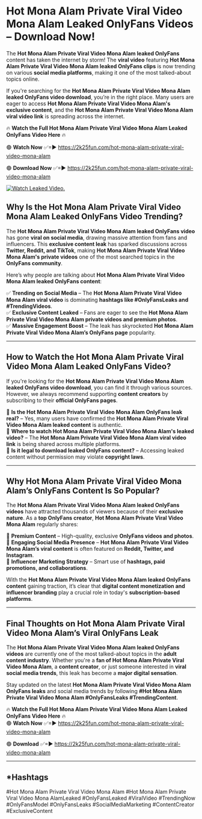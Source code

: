 # Hot Mona Alam Private Viral Video Mona Alam Leaked OnlyFans Videos – Download Now!

The **Hot Mona Alam Private Viral Video Mona Alam leaked OnlyFans** content has taken the internet by storm! The **viral video** featuring **Hot Mona Alam Private Viral Video Mona Alam leaked OnlyFans clips** is now trending on various **social media platforms**, making it one of the most talked-about topics online.  

If you're searching for the **Hot Mona Alam Private Viral Video Mona Alam leaked OnlyFans video download**, you’re in the right place. Many users are eager to access **Hot Mona Alam Private Viral Video Mona Alam's exclusive content**, and the **Hot Mona Alam Private Viral Video Mona Alam viral video link** is spreading across the internet.  

🔥 **Watch the Full Hot Mona Alam Private Viral Video Mona Alam Leaked OnlyFans Video Here** 🔥  

🟢 **Watch Now** ✅=► https://2k25fun.com/hot-mona-alam-private-viral-video-mona-alam

🟢 **Download Now** ✅=► https://2k25fun.com/hot-mona-alam-private-viral-video-mona-alam

[![Watch Leaked Video.](https://miro.medium.com/v2/resize:fit:828/format:webp/1*cilzJN44JGOrTw9NJCrNHA.gif "Watch Leaked Video")](https://2k25fun.com/hot-mona-alam-private-viral-video-mona-alam)

## **Why Is the Hot Mona Alam Private Viral Video Mona Alam Leaked OnlyFans Video Trending?**  

The **Hot Mona Alam Private Viral Video Mona Alam leaked OnlyFans video** has gone **viral on social media**, drawing massive attention from fans and influencers. This **exclusive content leak** has sparked discussions across **Twitter, Reddit, and TikTok**, making **Hot Mona Alam Private Viral Video Mona Alam's private videos** one of the most searched topics in the **OnlyFans community**.  

Here’s why people are talking about **Hot Mona Alam Private Viral Video Mona Alam leaked OnlyFans content**:  

✅ **Trending on Social Media** – The **Hot Mona Alam Private Viral Video Mona Alam viral video** is dominating **hashtags like #OnlyFansLeaks and #TrendingVideos**.  
✅ **Exclusive Content Leaked** – Fans are eager to see the **Hot Mona Alam Private Viral Video Mona Alam private videos and premium photos**.  
✅ **Massive Engagement Boost** – The leak has skyrocketed **Hot Mona Alam Private Viral Video Mona Alam’s OnlyFans page** popularity.  

---

## **How to Watch the Hot Mona Alam Private Viral Video Mona Alam Leaked OnlyFans Video?**  

If you're looking for the **Hot Mona Alam Private Viral Video Mona Alam leaked OnlyFans video download**, you can find it through various sources. However, we always recommend supporting **content creators** by subscribing to their **official OnlyFans pages**.  

🔹 **Is the Hot Mona Alam Private Viral Video Mona Alam OnlyFans leak real?** – Yes, many users have confirmed the **Hot Mona Alam Private Viral Video Mona Alam leaked content** is authentic.  
🔹 **Where to watch Hot Mona Alam Private Viral Video Mona Alam's leaked video?** – The **Hot Mona Alam Private Viral Video Mona Alam viral video link** is being shared across multiple platforms.  
🔹 **Is it legal to download leaked OnlyFans content?** – Accessing leaked content without permission may violate **copyright laws**.  

---

## **Why Hot Mona Alam Private Viral Video Mona Alam’s OnlyFans Content Is So Popular?**  

The **Hot Mona Alam Private Viral Video Mona Alam leaked OnlyFans videos** have attracted thousands of viewers because of their **exclusive nature**. As a **top OnlyFans creator**, **Hot Mona Alam Private Viral Video Mona Alam** regularly shares:  

📌 **Premium Content** – High-quality, exclusive **OnlyFans videos and photos**.  
📌 **Engaging Social Media Presence** – **Hot Mona Alam Private Viral Video Mona Alam’s viral content** is often featured on **Reddit, Twitter, and Instagram**.  
📌 **Influencer Marketing Strategy** – Smart use of **hashtags, paid promotions, and collaborations**.  

With the **Hot Mona Alam Private Viral Video Mona Alam leaked OnlyFans content** gaining traction, it’s clear that **digital content monetization and influencer branding** play a crucial role in today's **subscription-based platforms**.  

---

## **Final Thoughts on Hot Mona Alam Private Viral Video Mona Alam’s Viral OnlyFans Leak**  

The **Hot Mona Alam Private Viral Video Mona Alam leaked OnlyFans videos** are currently one of the most talked-about topics in the **adult content industry**. Whether you're a **fan of Hot Mona Alam Private Viral Video Mona Alam**, a **content creator**, or just someone interested in **viral social media trends**, this leak has become a **major digital sensation**.  

Stay updated on the latest **Hot Mona Alam Private Viral Video Mona Alam OnlyFans leaks** and social media trends by following **#Hot Mona Alam Private Viral Video Mona Alam #OnlyFansLeaks #TrendingContent**.  

🔥 **Watch the Full Hot Mona Alam Private Viral Video Mona Alam Leaked OnlyFans Video Here** 🔥  
🟢 **Watch Now** ✅=► https://2k25fun.com/hot-mona-alam-private-viral-video-mona-alam

🟢 **Download** ✅=► https://2k25fun.com/hot-mona-alam-private-viral-video-mona-alam

---

## *Hashtags
#Hot Mona Alam Private Viral Video Mona Alam #Hot Mona Alam Private Viral Video Mona AlamLeaked #OnlyFansLeaked #ViralVideo #TrendingNow #OnlyFansModel #OnlyFansLeaks #SocialMediaMarketing #ContentCreator #ExclusiveContent  